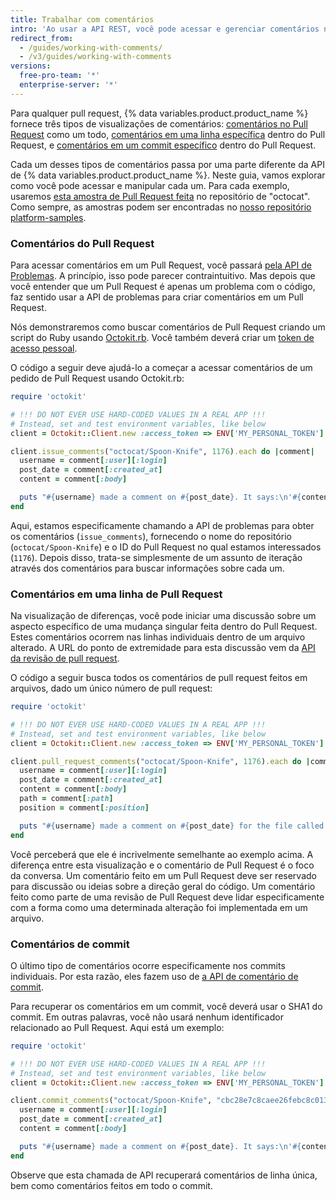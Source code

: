 ```yaml
---
title: Trabalhar com comentários
intro: 'Ao usar a API REST, você pode acessar e gerenciar comentários nos seus pull requests, problemas ou commits.'
redirect_from:
  - /guides/working-with-comments/
  - /v3/guides/working-with-comments
versions:
  free-pro-team: '*'
  enterprise-server: '*'
---
```




Para qualquer pull request, {% data variables.product.product_name %} fornece três tipos de visualizações de comentários: [comentários no Pull Request][PR comment] como um todo, [comentários em uma linha específica][PR line comment] dentro do Pull Request, e [comentários em um commit específico][commit comment] dentro do Pull Request.

Cada um desses tipos de comentários passa por uma parte diferente da API de {% data variables.product.product_name %}. Neste guia, vamos explorar como você pode acessar e manipular cada um. Para cada exemplo, usaremos [esta amostra de Pull Request feita][sample PR] no repositório de "octocat". Como sempre, as amostras podem ser encontradas no [nosso repositório platform-samples][platform-samples].

### Comentários do Pull Request

Para acessar comentários em um Pull Request, você passará [pela API de Problemas][issues]. A princípio, isso pode parecer contraintuitivo. Mas depois que você entender que um Pull Request é apenas um problema com o código, faz sentido usar a API de problemas para criar comentários em um Pull Request.

Nós demonstraremos como buscar comentários de Pull Request criando um script do Ruby usando [Octokit.rb][octokit.rb]. Você também deverá criar um [token de acesso pessoal][personal token].

O código a seguir deve ajudá-lo a começar a acessar comentários de um pedido de Pull Request usando Octokit.rb:

``` ruby
require 'octokit'

# !!! DO NOT EVER USE HARD-CODED VALUES IN A REAL APP !!!
# Instead, set and test environment variables, like below
client = Octokit::Client.new :access_token => ENV['MY_PERSONAL_TOKEN']

client.issue_comments("octocat/Spoon-Knife", 1176).each do |comment|
  username = comment[:user][:login]
  post_date = comment[:created_at]
  content = comment[:body]

  puts "#{username} made a comment on #{post_date}. It says:\n'#{content}'\n"
end
```

Aqui, estamos especificamente chamando a API de problemas para obter os comentários (`issue_comments`), fornecendo o nome do repositório (`octocat/Spoon-Knife`) e o ID do Pull Request no qual estamos interessados (`1176`). Depois disso, trata-se simplesmente de um assunto de iteração através dos comentários para buscar informações sobre cada um.

### Comentários em uma linha de Pull Request

Na visualização de diferenças, você pode iniciar uma discussão sobre um aspecto específico de uma mudança singular feita dentro do Pull Request. Estes comentários ocorrem nas linhas individuais dentro de um arquivo alterado. A URL do ponto de extremidade para esta discussão vem da [API da revisão de pull request][PR Review API].

O código a seguir busca todos os comentários de pull request feitos em arquivos, dado um único número de pull request:

``` ruby
require 'octokit'

# !!! DO NOT EVER USE HARD-CODED VALUES IN A REAL APP !!!
# Instead, set and test environment variables, like below
client = Octokit::Client.new :access_token => ENV['MY_PERSONAL_TOKEN']

client.pull_request_comments("octocat/Spoon-Knife", 1176).each do |comment|
  username = comment[:user][:login]
  post_date = comment[:created_at]
  content = comment[:body]
  path = comment[:path]
  position = comment[:position]

  puts "#{username} made a comment on #{post_date} for the file called #{path}, on line #{position}. It says:\n'#{content}'\n"
end
```

Você perceberá que ele é incrivelmente semelhante ao exemplo acima. A diferença entre esta visualização e o comentário de Pull Request é o foco da conversa. Um comentário feito em um Pull Request deve ser reservado para discussão ou ideias sobre a direção geral do código. Um comentário feito como parte de uma revisão de Pull Request deve lidar especificamente com a forma como uma determinada alteração foi implementada em um arquivo.

### Comentários de commit

O último tipo de comentários ocorre especificamente nos commits individuais. Por esta razão, eles fazem uso de [a API de comentário de commit][commit comment API].

Para recuperar os comentários em um commit, você deverá usar o SHA1 do commit. Em outras palavras, você não usará nenhum identificador relacionado ao Pull Request. Aqui está um exemplo:

``` ruby
require 'octokit'

# !!! DO NOT EVER USE HARD-CODED VALUES IN A REAL APP !!!
# Instead, set and test environment variables, like below
client = Octokit::Client.new :access_token => ENV['MY_PERSONAL_TOKEN']

client.commit_comments("octocat/Spoon-Knife", "cbc28e7c8caee26febc8c013b0adfb97a4edd96e").each do |comment|
  username = comment[:user][:login]
  post_date = comment[:created_at]
  content = comment[:body]

  puts "#{username} made a comment on #{post_date}. It says:\n'#{content}'\n"
end
```

Observe que esta chamada de API recuperará comentários de linha única, bem como comentários feitos em todo o commit.

[PR comment]: https://github.com/octocat/Spoon-Knife/pull/1176#issuecomment-24114792
[PR line comment]: https://github.com/octocat/Spoon-Knife/pull/1176#discussion_r6252889
[commit comment]: https://github.com/octocat/Spoon-Knife/commit/cbc28e7c8caee26febc8c013b0adfb97a4edd96e#commitcomment-4049848
[sample PR]: https://github.com/octocat/Spoon-Knife/pull/1176
[platform-samples]: https://github.com/github/platform-samples/tree/master/api/ruby/working-with-comments
[issues]: /v3/issues/comments/
[personal token]: /articles/creating-an-access-token-for-command-line-use
[octokit.rb]: https://github.com/octokit/octokit.rb
[PR Review API]: /v3/pulls/comments/
[commit comment API]: /v3/repos/comments/#get-a-commit-comment
